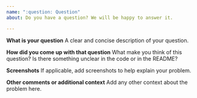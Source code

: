 ```yaml
---
name: ":question: Question"
about: Do you have a question? We will be happy to answer it.

---
```


**What is your question**
A clear and concise description of your question.

**How did you come up with that question**
What make you think of this question? Is there something unclear in the code or in the README?

**Screenshots**
If applicable, add screenshots to help explain your problem.

**Other comments or additional context**
Add any other context about the problem here.
